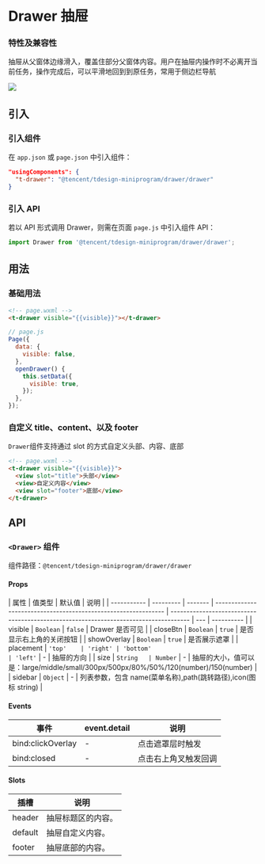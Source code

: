 # Drawer 抽屉

### 特性及兼容性

抽屉从父窗体边缘滑入，覆盖住部分父窗体内容。用户在抽屉内操作时不必离开当前任务，操作完成后，可以平滑地回到到原任务，常用于侧边栏导航

![](https://tdesign.gtimg.com/miniprogram/qrcode/drawer.png)

## 引入

### 引入组件

在 `app.json` 或 `page.json` 中引入组件：

```json
"usingComponents": {
  "t-drawer": "@tencent/tdesign-miniprogram/drawer/drawer"
}
```

### 引入 API

若以 API 形式调用 Drawer，则需在页面 `page.js` 中引入组件 API：

```js
import Drawer from '@tencent/tdesign-miniprogram/drawer/drawer';
```

## 用法

### 基础用法

```html
<!-- page.wxml -->
<t-drawer visible="{{visible}}"></t-drawer>
```

```js
// page.js
Page({
  data: {
    visible: false,
  },
  openDrawer() {
    this.setData({
      visible: true,
    });
  },
});
```

### 自定义 title、content、以及 footer

`Drawer`组件支持通过 slot 的方式自定义头部、内容、底部

```html
<!-- page.wxml -->
<t-drawer visible="{{visible}}">
  <view slot="title">头部</view>
  <view>自定义内容</view>
  <view slot="footer">底部</view>
</t-drawer>
```

## API

### `<Drawer>` 组件

组件路径：`@tencent/tdesign-miniprogram/drawer/drawer`

#### Props

| 属性        | 值类型    | 默认值  | 说明                                                           |
| ----------- | --------- | ------- | -------------------------------------------------------------- | ------------------------------------------------------------------------------------ | --- | ---------- |
| visible     | `Boolean` | `false` | Drawer 是否可见                                                |
| closeBtn    | `Boolean` | `true`  | 是否显示右上角的关闭按钮                                       |
| showOverlay | `Boolean` | `true`  | 是否展示遮罩                                                   |
| placement   | `'top'    | 'right' | 'bottom'                                                       | 'left'`                                                                              | -   | 抽屉的方向 |
| size        | `String   | Number` | -                                                              | 抽屉的大小，值可以是：large/middle/small/300px/500px/80%/50%/120(number)/150(number) |
| sidebar     | `Object`  | -       | 列表参数，包含 name(菜单名称),path(跳转路径),icon(图标 string) |

#### Events

| 事件              | event.detail | 说明                 |
| ----------------- | ------------ | -------------------- |
| bind:clickOverlay | -            | 点击遮罩层时触发     |
| bind:closed       | -            | 点击右上角叉触发回调 |

#### Slots

| 插槽    | 说明               |
| ------- | ------------------ |
| header  | 抽屉标题区的内容。 |
| default | 抽屉自定义内容。   |
| footer  | 抽屉底部的内容。   |
